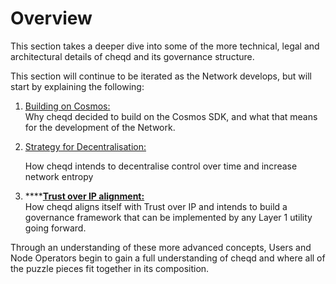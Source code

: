 # Overview

This section takes a deeper dive into some of the more technical, legal and architectural details of cheqd and its governance structure.

This section will continue to be iterated as the Network develops, but will start by explaining the following:

1. [Building on Cosmos:](building-on-cosmos.md)\
   Why cheqd decided to build on the Cosmos SDK, and what that means for the development of the Network.&#x20;
2.  [Strategy for Decentralisation:](strategy-for-decentralisation.md)

    How cheqd intends to decentralise control over time and increase network entropy
3. ****[**Trust over IP alignment:**](trust-over-ip-alignment.md)\
   How cheqd aligns itself with Trust over IP and intends to build a governance framework that can be implemented by any Layer 1 utility going forward.&#x20;

Through an understanding of these more advanced concepts, Users and Node Operators begin to gain a full understanding of cheqd and where all of the puzzle pieces fit together in its composition.

